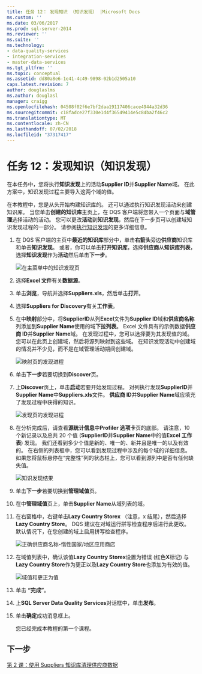 ```yaml
---
title: 任务 12： 发现知识 （知识发现） |Microsoft Docs
ms.custom: ''
ms.date: 03/06/2017
ms.prod: sql-server-2014
ms.reviewer: ''
ms.suite: ''
ms.technology:
- data-quality-services
- integration-services
- master-data-services
ms.tgt_pltfrm: ''
ms.topic: conceptual
ms.assetid: dd80a8e6-1e41-4c49-9898-02b1d2505a10
caps.latest.revision: 7
author: douglaslms
ms.author: douglasl
manager: craigg
ms.openlocfilehash: 04508f02f6e7bf2daa19117406cace4944a32d36
ms.sourcegitcommit: c18fadce27f330e1d4f36549414e5c84ba2f46c2
ms.translationtype: MT
ms.contentlocale: zh-CN
ms.lasthandoff: 07/02/2018
ms.locfileid: "37317417"
---
```

# <a name="task-12-discovering-knowledge-knowledge-discovery"></a>任务 12：发现知识（知识发现）
  在本任务中，您将执行**知识发现**上的活动**Supplier ID**并**Supplier Name**域。 在此方案中，知识发现过程主要导入这两个域的值。  
  
 在本教程中，您是从头开始构建知识库的。 还可以通过执行知识发现活动来创建知识库。 当您单击**创建的知识库**主页上，在 DQS 客户端将您带入一个页面与**域管理**选择活动的活动。 您可以更改**活动**到**知识发现**，然后在下一步页可以创建域知识发现过程的一部分。 请参阅[执行知识发现](http://msdn.microsoft.com/library/hh510398.aspx)的更多详细信息。  
  
1.  在 DQS 客户端的主页中**最近的知识库**部分中，单击**右箭头**旁边**供应商**知识库和单击**知识发现**。 或者，你可以单击**打开知识库**，选择**供应商**从**知识库列表**，选择**知识发现**作为**活动**然后单击**下一步**。  
  
     ![在主菜单中的知识发现页](../../2014/tutorials/media/et-discoveringknowledge-01.jpg "在主菜单中的知识发现页")  
  
2.  选择**Excel 文件**有关**数据源**。  
  
3.  单击**浏览**，导航并选择**Suppliers.xls**，然后单击**打开**。  
  
4.  选择**Suppliers for Discovery**有关**工作表**。  
  
5.  在中**映射**部分中，将**SupplierID**从列**Excel**文件为**Supplier ID**域和**供应商名称**列添加到**Supplier Name**使用的域**下拉列表**。 Excel 文件具有的示例数据**供应商 ID**并**Supplier Name**域。 在发现过程中，您可以选择要为其发现值的域。 您可以在此页上创建域，然后将源列映射到这些域。 在知识发现活动中创建域的情况并不少见，而不是在域管理活动期间创建域。  
  
     ![映射页的发现进程](../../2014/tutorials/media/et-discoveringknowledge-02.jpg "映射页的发现过程")  
  
6.  单击**下一步**若要切换到**Discover**页。  
  
7.  上**Discover**页上，单击**启动**若要开始发现过程。 对列执行发现**SupplierID**并**Supplier Name**中**Suppliers.xls**文件。 **供应商 ID**并**Supplier Name**域应填充了发现过程中获得的知识。  
  
     ![发现页的发现进程](../../2014/tutorials/media/et-discoveringknowledge-03.jpg "发现页的发现过程")  
  
8.  在分析完成后，请查看**源统计信息**中**Profiler 选项卡**页的底部。 请注意，10 个新记录以及总共 20 个值 (**SupplierID**并**Supplier Name**中的值**Excel 工作表**) 发现。 我们还看到多少个值是新的、唯一的、新并且是唯一的以及有效的。 在右侧的列表框中，您可以看到发现过程中涉及的每个域的详细信息。 如果您将鼠标悬停在“完整性”列的状态栏上，您可以看到源列中是否有任何缺失值。  
  
     ![知识发现结果](../../2014/tutorials/media/et-discoveringknowledge-04.jpg "知识发现结果")  
  
9. 单击**下一步**若要切换到**管理域值**页。  
  
10. 在中**管理域值**页上，单击**Supplier Name**从域列表的域。  
  
11. 在右窗格中，右键单击**Lazy Country Storex** （注意，x 结尾），然后选择**Lazy Country Store**。 DQS 建议在对域运行拼写检查程序后进行此更改。 默认情况下，在您创建的域上启用拼写检查程序。  
  
     ![正确供应商名称-惰性国家/地区应用商店](../../2014/tutorials/media/et-discoveringknowledge-05.jpg "正确供应商名称-惰性国家/地区应用商店")  
  
12. 在域值列表中，确认该值**Lazy Country Storex**设置为错误 (红色**X**标记) 与**Lazy Country Store**作为更正以及**Lazy Country Store**也添加为有效的值。  
  
     ![域值和更正为值](../../2014/tutorials/media/et-discoveringknowledge-06.jpg "域值和更正为值")  
  
13. 单击 **“完成”**。  
  
14. 上**SQL Server Data Quality Services**对话框中，单击**发布**。  
  
15. 单击**确定**成功消息框上。  
  
     您已经完成本教程的第一个课程。  
  
## <a name="next-step"></a>下一步  
 [第 2 课：使用 Suppliers 知识库清理供应商数据](../../2014/tutorials/lesson-2-cleansing-supplier-data-using-the-suppliers-knowledge-base.md)  
  
  
